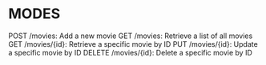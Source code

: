 # MODES
POST /movies: Add a new movie
GET /movies: Retrieve a list of all movies
GET /movies/{id}: Retrieve a specific movie by ID
PUT /movies/{id}: Update a specific movie by ID
DELETE /movies/{id}: Delete a specific movie by ID

